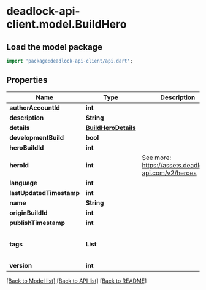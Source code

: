 # deadlock-api-client.model.BuildHero

## Load the model package
```dart
import 'package:deadlock-api-client/api.dart';
```

## Properties
Name | Type | Description | Notes
------------ | ------------- | ------------- | -------------
**authorAccountId** | **int** |  | 
**description** | **String** |  | [optional] 
**details** | [**BuildHeroDetails**](BuildHeroDetails.md) |  | 
**developmentBuild** | **bool** |  | [optional] 
**heroBuildId** | **int** |  | 
**heroId** | **int** | See more: <https://assets.deadlock-api.com/v2/heroes> | 
**language** | **int** |  | 
**lastUpdatedTimestamp** | **int** |  | [optional] 
**name** | **String** |  | 
**originBuildId** | **int** |  | 
**publishTimestamp** | **int** |  | [optional] 
**tags** | **List<int>** |  | [optional] [default to const []]
**version** | **int** |  | 

[[Back to Model list]](../README.md#documentation-for-models) [[Back to API list]](../README.md#documentation-for-api-endpoints) [[Back to README]](../README.md)


